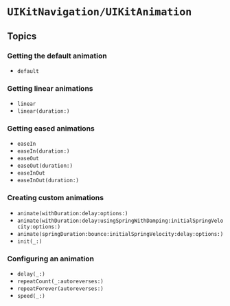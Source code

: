 # ``UIKitNavigation/UIKitAnimation``

## Topics

### Getting the default animation

- ``default``

### Getting linear animations

- ``linear``
- ``linear(duration:)``

### Getting eased animations

- ``easeIn``
- ``easeIn(duration:)``
- ``easeOut``
- ``easeOut(duration:)``
- ``easeInOut``
- ``easeInOut(duration:)``

### Creating custom animations

- ``animate(withDuration:delay:options:)``
- ``animate(withDuration:delay:usingSpringWithDamping:initialSpringVelocity:options:)``
- ``animate(springDuration:bounce:initialSpringVelocity:delay:options:)``
- ``init(_:)``

### Configuring an animation

- ``delay(_:)``
- ``repeatCount(_:autoreverses:)``
- ``repeatForever(autoreverses:)``
- ``speed(_:)``
